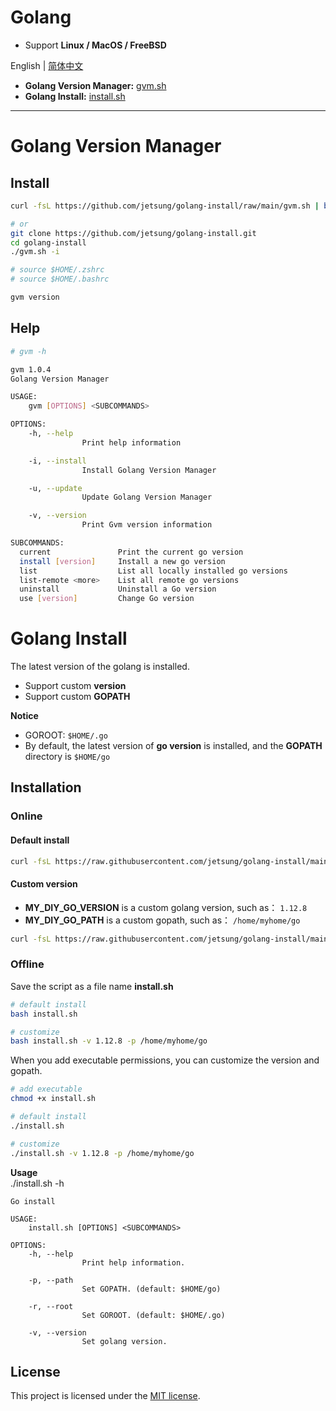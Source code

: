 # Golang

- Support **Linux / MacOS / FreeBSD**

English | [简体中文](./README_CN.md)

- **Golang Version Manager:** [gvm.sh](#golang-version-manager)
- **Golang Install:** [install.sh](#golang-install)

---

# Golang Version Manager

## Install

```bash
curl -fsL https://github.com/jetsung/golang-install/raw/main/gvm.sh | bash -s -- -i

# or
git clone https://github.com/jetsung/golang-install.git
cd golang-install
./gvm.sh -i

# source $HOME/.zshrc
# source $HOME/.bashrc

gvm version
```

## Help

```bash
# gvm -h

gvm 1.0.4
Golang Version Manager

USAGE:
    gvm [OPTIONS] <SUBCOMMANDS>

OPTIONS:
    -h, --help
                Print help information

    -i, --install
                Install Golang Version Manager

    -u, --update
                Update Golang Version Manager

    -v, --version
                Print Gvm version information

SUBCOMMANDS:
  current               Print the current go version
  install [version]     Install a new go version
  list                  List all locally installed go versions
  list-remote <more>    List all remote go versions
  uninstall             Uninstall a Go version
  use [version]         Change Go version
```

# Golang Install

The latest version of the golang is installed.

- Support custom **version**
- Support custom **GOPATH**

**Notice**

- GOROOT: `$HOME/.go`
- By default, the latest version of **go version** is installed, and the **GOPATH** directory is `$HOME/go`

## Installation

### Online

#### Default install

```sh
curl -fsL https://raw.githubusercontent.com/jetsung/golang-install/main/install.sh | bash
```

#### Custom version

- **MY_DIY_GO_VERSION** is a custom golang version, such as： `1.12.8`
- **MY_DIY_GO_PATH** is a custom gopath, such as： `/home/myhome/go`

```sh
curl -fsL https://raw.githubusercontent.com/jetsung/golang-install/main/install.sh | bash -s -- -v MY_DIY_GO_VERSION -p MY_DIY_GO_PATH
```

### Offline

Save the script as a file name **install.sh**

```sh
# default install
bash install.sh

# customize
bash install.sh -v 1.12.8 -p /home/myhome/go
```

When you add executable permissions, you can customize the version and gopath.

```sh
# add executable
chmod +x install.sh

# default install
./install.sh

# customize
./install.sh -v 1.12.8 -p /home/myhome/go
```

**Usage**  
./install.sh -h

```
Go install

USAGE:
    install.sh [OPTIONS] <SUBCOMMANDS>

OPTIONS:
    -h, --help
                Print help information.

    -p, --path
                Set GOPATH. (default: $HOME/go)

    -r, --root
                Set GOROOT. (default: $HOME/.go)

    -v, --version
                Set golang version.
```

## License

This project is licensed under the [MIT license](./LICENSE).
